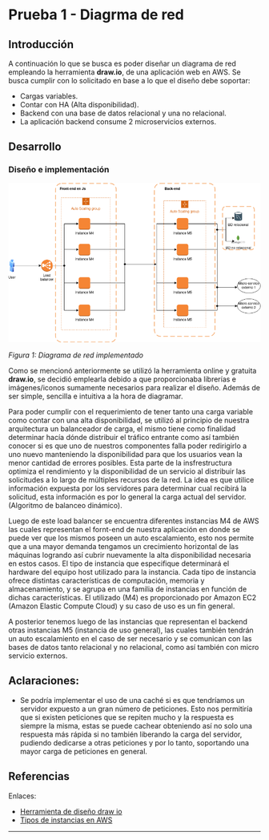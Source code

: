 # Prueba 1 - Diagrma de red

## Introducción 
A continuación lo que se busca es poder diseñar un diagrama de red empleando la herramienta **draw.io**, de una aplicación web en AWS. Se busca cumplir con lo solicitado en base a lo que el diseño debe soportar:
- Cargas variables.
- Contar con HA (Alta disponibilidad).
- Backend con una base de datos relacional y una no relacional.
- La aplicación backend consume 2 microservicios externos.

## Desarrollo
### Diseño e implementación

![diagrama_de_red](./images/diagrama_prueba1.png)

*Figura 1: Diagrama de red implementado*



Como se mencionó anteriormente se utilizó la herramienta online y gratuita **draw.io**, se decidió emplearla debido a que proporcionaba librerías e imágenes/iconos sumamente necesarios para realizar el diseño. Además de ser simple, sencilla e intuitiva a la hora de diagramar.

Para poder cumplir con el requerimiento de tener tanto una carga variable como contar con una alta disponibilidad, se utilizó al principio de nuestra arquitectura un balanceador de carga, el mismo tiene como finalidad determinar hacía dónde distribuir el tráfico entrante como así también conocer si es que uno de nuestros componentes falla poder redirigirlo a uno nuevo manteniendo la disponibilidad para que los usuarios vean la menor cantidad de errores posibles. Esta parte de la insfrestructura optimiza el rendimiento y la disponibilidad de un servicio al distribuir las solicitudes a lo largo de múltiples recursos de la red. La idea es que utilice información expuesta por los servidores para determinar cual recibirá la solicitud, esta información es por lo general la carga actual del servidor. (Algoritmo de balanceo dinámico).

Luego de este load balancer se encuentra diferentes instancias M4 de AWS las cuales representan el fornt-end de nuestra aplicación en donde se puede ver que los mismos poseen un auto escalamiento, esto nos permite que a una mayor demanda tengamos un crecimiento horizontal de las máquinas logrando así cubrir nuevamente la alta disponibilidad necesaria en estos casos.
El tipo de instancia que especifique determinará el hardware del equipo host utilizado para la instancia. Cada tipo de instancia ofrece distintas características de computación, memoria y almacenamiento, y se agrupa en una familia de instancias en función de dichas características. El utilizado (M4) es proporcionado por Amazon EC2 (Amazon Elastic Compute Cloud) y su caso de uso es un fin general.

A posterior tenemos luego de las instancias que representan el backend otras instancias M5 (instancia de uso general), las cuales también tendrán un auto escalamiento en el caso de ser necesario y se comunican con las bases de datos tanto relacional y no relacional, como así también con micro servicio externos.

## Aclaraciones:
- Se podría implementar el uso de una caché si es que tendríamos un servidor expuesto a un gran número de peticiones. Esto nos permitiría que si existen peticiones que se repiten mucho y la respuesta es siempre la misma, estas se puede cachear obteniendo así no solo una respuesta más rápida si no también liberando la carga del servidor, pudiendo dedicarse a otras peticiones y por lo tanto, soportando una mayor carga de peticiones en general.

## Referencias
Enlaces:
- [Herramienta de diseño draw io](https://app.diagrams.net/)
- [Tipos de instancias en AWS](https://docs.aws.amazon.com/es_es/AWSEC2/latest/WindowsGuide/instance-types.html)
---
